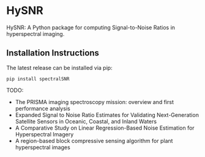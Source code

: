 # HySNR

HySNR: A Python package for computing Signal-to-Noise Ratios in hyperspectral imaging.


## Installation Instructions

The latest release can be installed via pip:

`pip install spectralSNR`



TODO:
- The PRISMA imaging spectroscopy mission: overview and first performance analysis
- Expanded Signal to Noise Ratio Estimates for Validating Next-Generation Satellite Sensors in Oceanic, Coastal, and Inland Waters
- A Comparative Study on Linear Regression-Based Noise Estimation for Hyperspectral Imagery
- A region-based block compressive sensing algorithm for plant hyperspectral images
